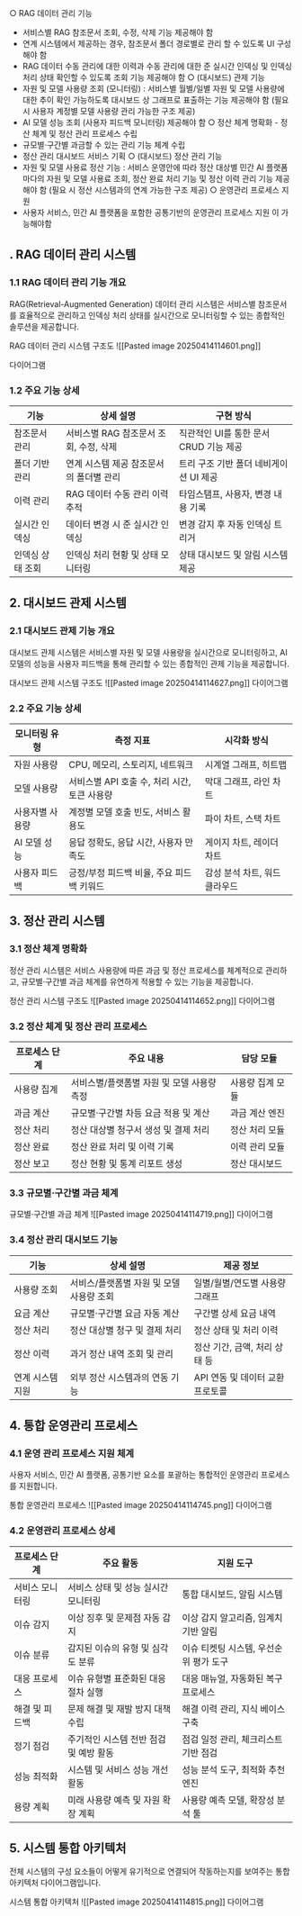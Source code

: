 ○ RAG 데이터 관리 기능 
- 서비스별 RAG 참조문서 조회, 수정, 삭제 기능 제공해야 함 
- 연계 시스템에서 제공하는 경우, 참조문서 폴더 경로별로 관리 할 수 있도록 UI 구성해야 함 
- RAG 데이터 수동 관리에 대한 이력과 수동 관리에 대한 준 실시간 인덱싱 및 인덱싱 처리 상태 확인할 수 있도록 조회 기능 제공해야 함 
○ (대시보드) 관제 기능
- 자원 및 모델 사용량 조회 (모니터링) : 서비스별 월별/일별 자원 및 모델 사용량에 대한 추이 확인 가능하도록 대시보드 상 그래프로 표출하는 기능 제공해야 함 (필요 시 사용자 계정별 모델 사용량 관리 가능한 구조 제공) 
- AI 모델 성능 조회 (사용자 피드백 모니터링) 제공해야 함 
○ 정산 체계 명확화 - 정산 체계 및 정산 관리 프로세스 수립 
- 규모별·구간별 과금할 수 있는 관리 기능 체계 수립 
- 정산 관리 대시보드 서비스 기획 
○ (대시보드) 정산 관리 기능
- 자원 및 모델 사용료 정산 기능 : 서비스 운영안에 따라 정산 대상별 민간 AI 플랫폼 마다의 자원 및 모델 사용료 조회, 정산 완료 처리 기능 및 정산 이력 관리 기능 제공해야 함 (필요 시 정산 시스템과의 연계 가능한 구조 제공) 
○ 운영관리 프로세스 지원 
- 사용자 서비스, 민간 AI 플랫폼을 포함한 공통기반의 운영관리 프로세스 지원 이 가능해야함


## . RAG 데이터 관리 시스템

### 1.1 RAG 데이터 관리 기능 개요

RAG(Retrieval-Augmented Generation) 데이터 관리 시스템은 서비스별 참조문서를 효율적으로 관리하고 인덱싱 처리 상태를 실시간으로 모니터링할 수 있는 종합적인 솔루션을 제공합니다.

RAG 데이터 관리 시스템 구조도
![[Pasted image 20250414114601.png]]

다이어그램 

### 1.2 주요 기능 상세

| 기능        | 상세 설명                    | 구현 방식                     |
| --------- | ------------------------ | ------------------------- |
| 참조문서 관리   | 서비스별 RAG 참조문서 조회, 수정, 삭제 | 직관적인 UI를 통한 문서 CRUD 기능 제공 |
| 폴더 기반 관리  | 연계 시스템 제공 참조문서의 폴더별 관리   | 트리 구조 기반 폴더 네비게이션 UI 제공   |
| 이력 관리     | RAG 데이터 수동 관리 이력 추적      | 타임스탬프, 사용자, 변경 내용 기록      |
| 실시간 인덱싱   | 데이터 변경 시 준 실시간 인덱싱       | 변경 감지 후 자동 인덱싱 트리거        |
| 인덱싱 상태 조회 | 인덱싱 처리 현황 및 상태 모니터링      | 상태 대시보드 및 알림 시스템 제공       |

## 2. 대시보드 관제 시스템

### 2.1 대시보드 관제 기능 개요

대시보드 관제 시스템은 서비스별 자원 및 모델 사용량을 실시간으로 모니터링하고, AI 모델의 성능을 사용자 피드백을 통해 관리할 수 있는 종합적인 관제 기능을 제공합니다.

대시보드 관제 시스템 구조도
![[Pasted image 20250414114627.png]]
다이어그램 

### 2.2 주요 기능 상세

| 모니터링 유형  | 측정 지표                        | 시각화 방식            |
| -------- | ---------------------------- | ----------------- |
| 자원 사용량   | CPU, 메모리, 스토리지, 네트워크         | 시계열 그래프, 히트맵      |
| 모델 사용량   | 서비스별 API 호출 수, 처리 시간, 토큰 사용량 | 막대 그래프, 라인 차트     |
| 사용자별 사용량 | 계정별 모델 호출 빈도, 서비스 활용도        | 파이 차트, 스택 차트      |
| AI 모델 성능 | 응답 정확도, 응답 시간, 사용자 만족도       | 게이지 차트, 레이더 차트    |
| 사용자 피드백  | 긍정/부정 피드백 비율, 주요 피드백 키워드     | 감성 분석 차트, 워드 클라우드 |

## 3. 정산 관리 시스템

### 3.1 정산 체계 명확화

정산 관리 시스템은 서비스 사용량에 따른 과금 및 정산 프로세스를 체계적으로 관리하고, 규모별·구간별 과금 체계를 유연하게 적용할 수 있는 기능을 제공합니다.

정산 관리 시스템 구조도
![[Pasted image 20250414114652.png]]
다이어그램 

### 3.2 정산 체계 및 정산 관리 프로세스

|프로세스 단계|주요 내용|담당 모듈|
|---|---|---|
|사용량 집계|서비스별/플랫폼별 자원 및 모델 사용량 측정|사용량 집계 모듈|
|과금 계산|규모별·구간별 차등 요금 적용 및 계산|과금 계산 엔진|
|정산 처리|정산 대상별 청구서 생성 및 결제 처리|정산 처리 모듈|
|정산 완료|정산 완료 처리 및 이력 기록|이력 관리 모듈|
|정산 보고|정산 현황 및 통계 리포트 생성|정산 대시보드|

### 3.3 규모별·구간별 과금 체계

규모별·구간별 과금 체계
![[Pasted image 20250414114719.png]]
다이어그램 

### 3.4 정산 관리 대시보드 기능

|기능|상세 설명|제공 정보|
|---|---|---|
|사용량 조회|서비스/플랫폼별 자원 및 모델 사용량 조회|일별/월별/연도별 사용량 그래프|
|요금 계산|규모별·구간별 요금 자동 계산|구간별 상세 요금 내역|
|정산 처리|정산 대상별 청구 및 결제 처리|정산 상태 및 처리 이력|
|정산 이력|과거 정산 내역 조회 및 관리|정산 기간, 금액, 처리 상태 등|
|연계 시스템 지원|외부 정산 시스템과의 연동 기능|API 연동 및 데이터 교환 프로토콜|

## 4. 통합 운영관리 프로세스

### 4.1 운영 관리 프로세스 지원 체계

사용자 서비스, 민간 AI 플랫폼, 공통기반 요소를 포괄하는 통합적인 운영관리 프로세스를 지원합니다.

통합 운영관리 프로세스
![[Pasted image 20250414114745.png]]
다이어그램 

### 4.2 운영관리 프로세스 상세

|프로세스 단계|주요 활동|지원 도구|
|---|---|---|
|서비스 모니터링|서비스 상태 및 성능 실시간 모니터링|통합 대시보드, 알림 시스템|
|이슈 감지|이상 징후 및 문제점 자동 감지|이상 감지 알고리즘, 임계치 기반 알림|
|이슈 분류|감지된 이슈의 유형 및 심각도 분류|이슈 티켓팅 시스템, 우선순위 평가 도구|
|대응 프로세스|이슈 유형별 표준화된 대응 절차 실행|대응 매뉴얼, 자동화된 복구 프로세스|
|해결 및 피드백|문제 해결 및 재발 방지 대책 수립|해결 이력 관리, 지식 베이스 구축|
|정기 점검|주기적인 시스템 전반 점검 및 예방 활동|점검 일정 관리, 체크리스트 기반 점검|
|성능 최적화|시스템 및 서비스 성능 개선 활동|성능 분석 도구, 최적화 추천 엔진|
|용량 계획|미래 사용량 예측 및 자원 확장 계획|사용량 예측 모델, 확장성 분석 툴|

## 5. 시스템 통합 아키텍처

전체 시스템의 구성 요소들이 어떻게 유기적으로 연결되어 작동하는지를 보여주는 통합 아키텍처 다이어그램입니다.

시스템 통합 아키텍처
![[Pasted image 20250414114815.png]]
다이어그램